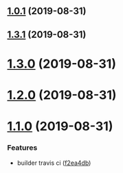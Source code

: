 ## [1.0.1](https://github.com/hzy800123/builder-webpack-test/compare/v1.3.1...v1.0.1) (2019-08-31)



## [1.3.1](https://github.com/hzy800123/builder-webpack-test/compare/v1.3.0...v1.3.1) (2019-08-31)



# [1.3.0](https://github.com/hzy800123/builder-webpack-test/compare/v1.2.0...v1.3.0) (2019-08-31)



# [1.2.0](https://github.com/hzy800123/builder-webpack-test/compare/v1.1.0...v1.2.0) (2019-08-31)



# [1.1.0](https://github.com/hzy800123/builder-webpack-test/compare/f2ea4db...v1.1.0) (2019-08-31)


### Features

* builder travis ci ([f2ea4db](https://github.com/hzy800123/builder-webpack-test/commit/f2ea4db))



